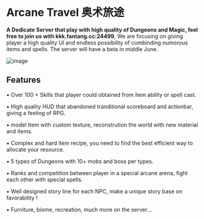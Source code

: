 # Arcane Travel 奥术旅途
**A Dedicate Server that play with high quality of Dungeons and Magic, feel free to join us with kkk.fantang.cc:24499**, We are focusing on giving player a high quality UI and endless possibility of combinding numorous items and spells. The server will have a beta in middle June.

![image](https://user-images.githubusercontent.com/39553613/115486556-c3e77d00-a20b-11eb-824e-f14800a3580c.png)

## Features
▪ Over 100 + Skills that player could obtained from item ability or spell cast.

▪ High quality HUD that abandoned tranditional scoreboard and actionbar, giving a feeling of RPG.

▪ model Item with custom texture, reconstrution the world with new material and items.

▪ Complex and hard item recipe, you need to find the best efficient way to allocate your resource.

▪ 5 types of Dungeons with 10+ mobs and boss per types.

▪ Ranks and competition between player in a special arcane arena, fight each other with special spells.

▪ Well designed story line for each NPC, make a unique story base on favorability !

▪ Furniture, biome, recreation, much more on the server...
